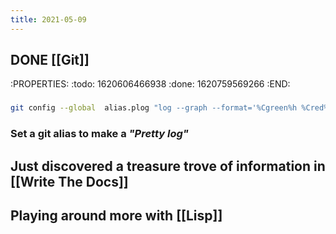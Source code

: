 ```yaml
---
title: 2021-05-09
---
```


## DONE [[Git]] 
:PROPERTIES:
:todo: 1620606466938
:done: 1620759569266
:END:
###
```bash
git config --global  alias.plog "log --graph --format='%Cgreen%h %Cred%aN%Cblue%d%Creset %s %C(yellow)(%cr)%Creset'"
```
### Set a git alias to make a _"Pretty log"_
## Just discovered a treasure trove of information in [[Write The Docs]]
## Playing around more with [[Lisp]]
